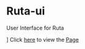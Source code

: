 # Ruta-ui
User Interface for Ruta

] Click [here](https://brindocorp.github.io/Ruta-ui/.) to view the [Page](https://brindocorp.github.io/Ruta-ui/.)

